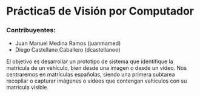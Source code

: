 # Práctica5 de Visión por Computador

### Contribuyentes:
- Juan Manuel Medina Ramos (juanmamed)
- Diego Castellano Caballero (dcastellanoo)

El objetivo es desarrollar un prototipo de sistema que identifique la matrícula de un vehículo, bien desde una imagen o desde un vídeo. 
Nos centraremos en matrículas españolas, siendo una primera subtarea recopilar o capturar imágenes o vídeos que contengan vehículos con su matrícula visible.
 
